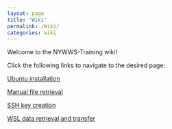 ```yaml
---
layout: page
title: "Wiki"
permalink: /Wiki/
categories: wiki
---
```


Welcome to the NYWWS-Training wiki!

Click the following links to navigate to the desired page:

[Ubuntu installation](./_posts/Ubuntu-installation.md)

[Manual file retrieval](./_posts/Manual-file-retrieval.md)

[SSH key creation](./_posts/SSH-key-creation.md)

[WSL data retrieval and transfer](./_posts/WSL-data-retrieval-and-transfer.md)